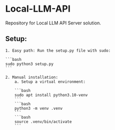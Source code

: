 # Local-LLM-API
Repository for Local LLM API Server solution.

## Setup:

    1. Easy path: Run the setup.py file with sudo:

    ```bash
    sudo python3 setup.py
    ```

    2. Manual installation:
        a. Setup a virtual environment:

        ```bash
        sudo apt install python3.10-venv
        ```
        ```bash
        python3 -m venv .venv
        ```
        ```bash
        source .venv/bin/activate
        ```